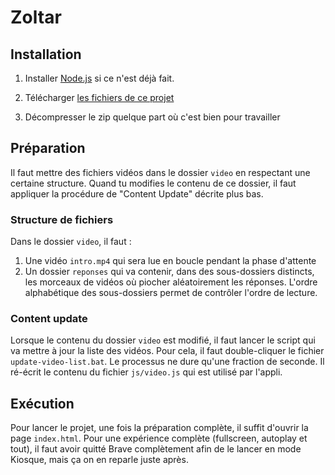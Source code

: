 # Zoltar
## Installation
1. Installer [Node.js](https://nodejs.org/dist/v18.16.1/node-v18.16.1-x64.msi) si ce n'est déjà fait.

2. Télécharger [les fichiers de ce projet](https://github.com/boblemarin/zoltar/archive/refs/heads/main.zip)

3. Décompresser le zip quelque part où c'est bien pour travailler

## Préparation
Il faut mettre des fichiers vidéos dans le dossier `video` en respectant une certaine structure. Quand tu modifies le contenu de ce dossier, il faut appliquer la procédure de "Content Update" décrite plus bas.

### Structure de fichiers
Dans le dossier `video`, il faut :
1. Une vidéo `intro.mp4` qui sera lue en boucle pendant la phase d'attente
2. Un dossier `reponses` qui va contenir, dans des sous-dossiers distincts, les morceaux de vidéos où piocher aléatoirement les réponses. L'ordre alphabétique des sous-dossiers permet de contrôler l'ordre de lecture. 

### Content update
Lorsque le contenu du dossier `video` est modifié, il faut lancer le script qui va mettre à jour la liste des vidéos. Pour cela, il faut double-cliquer le fichier `update-video-list.bat`. Le processus ne dure qu'une fraction de seconde. Il ré-écrit le contenu du fichier `js/video.js` qui est utilisé par l'appli.

## Exécution
Pour lancer le projet, une fois la préparation complète, il suffit d'ouvrir la page `index.html`.
Pour une expérience complète (fullscreen, autoplay et tout), il faut avoir quitté Brave complètement afin de le lancer en mode Kiosque, mais ça on en reparle juste après.

